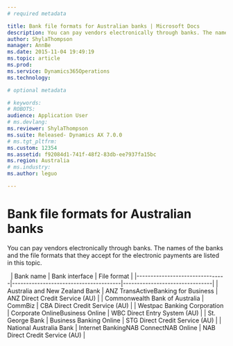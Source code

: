 ```yaml
---
# required metadata

title: Bank file formats for Australian banks | Microsoft Docs
description: You can pay vendors electronically through banks. The names of the banks and the file formats that they accept for the electronic payments are listed in this topic. 
author: ShylaThompson
manager: AnnBe
ms.date: 2015-11-04 19:49:19
ms.topic: article
ms.prod: 
ms.service: Dynamics365Operations
ms.technology: 

# optional metadata

# keywords: 
# ROBOTS: 
audience: Application User
# ms.devlang: 
ms.reviewer: ShylaThompson
ms.suite: Released- Dynamics AX 7.0.0
# ms.tgt_pltfrm: 
ms.custom: 12354
ms.assetid: f92084d1-741f-48f2-83db-ee7937fa15bc
ms.region: Australia
# ms.industry: 
ms.author: leguo

---
```


# Bank file formats for Australian banks

You can pay vendors electronically through banks. The names of the banks and the file formats that they accept for the electronic payments are listed in this topic. 

 
| Bank name                      | Bank interface                        | File format                    |
|--------------------------------|---------------------------------------|--------------------------------|
| Australia and New Zealand Bank | ANZ TransActiveBanking for Business   | ANZ Direct Credit Service (AU) |
| Commonwealth Bank of Australia | CommBiz                               | CBA Direct Credit Service (AU) |
| Westpac Banking Corporation    | Corporate OnlineBusiness Online       | WBC Direct Entry System (AU)   |
| St. George Bank                | Business Banking Online               | STG Direct Credit Service (AU) |
| National Australia Bank        | Internet BankingNAB ConnectNAB Online | NAB Direct Credit Service (AU) |




